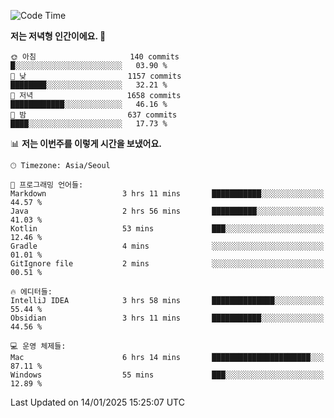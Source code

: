   <!--START_SECTION:waka-->
![Code Time](http://img.shields.io/badge/Code%20Time-466%20hrs%2051%20mins-blue)

**저는 저녁형 인간이에요. 🦉** 

```text
🌞 아침                     140 commits         █░░░░░░░░░░░░░░░░░░░░░░░░   03.90 % 
🌆 낮　                     1157 commits        ████████░░░░░░░░░░░░░░░░░   32.21 % 
🌃 저녁                     1658 commits        ████████████░░░░░░░░░░░░░   46.16 % 
🌙 밤　                     637 commits         ████░░░░░░░░░░░░░░░░░░░░░   17.73 % 
```


📊 **저는 이번주를 이렇게 시간을 보냈어요.** 

```text
🕑︎ Timezone: Asia/Seoul

💬 프로그래밍 언어들: 
Markdown                 3 hrs 11 mins       ███████████░░░░░░░░░░░░░░   44.57 % 
Java                     2 hrs 56 mins       ██████████░░░░░░░░░░░░░░░   41.03 % 
Kotlin                   53 mins             ███░░░░░░░░░░░░░░░░░░░░░░   12.46 % 
Gradle                   4 mins              ░░░░░░░░░░░░░░░░░░░░░░░░░   01.01 % 
GitIgnore file           2 mins              ░░░░░░░░░░░░░░░░░░░░░░░░░   00.51 % 

🔥 에디터들: 
IntelliJ IDEA            3 hrs 58 mins       ██████████████░░░░░░░░░░░   55.44 % 
Obsidian                 3 hrs 11 mins       ███████████░░░░░░░░░░░░░░   44.56 % 

💻 운영 체제들: 
Mac                      6 hrs 14 mins       ██████████████████████░░░   87.11 % 
Windows                  55 mins             ███░░░░░░░░░░░░░░░░░░░░░░   12.89 % 
```


 Last Updated on 14/01/2025 15:25:07 UTC
<!--END_SECTION:waka-->

